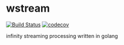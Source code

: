 # wstream
[![Build Status](https://travis-ci.org/wandouz/wstream.svg?branch=master)](https://travis-ci.org/wandouz/wstream)
[![codecov](https://codecov.io/gh/wandouz/wstream/branch/master/graph/badge.svg)](https://codecov.io/gh/wandouz/wstream)

infinity streaming processing written in golang

